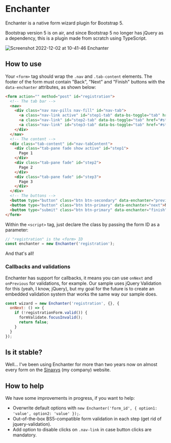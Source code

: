 # Enchanter

Enchanter is a native form wizard plugin for Bootstrap 5.

Bootstrap version 5 is on air, and since Bootstrap 5 no longer has jQuery as a dependency, this is a plugin made from scratch using TypeScript.

![Screenshot 2022-12-02 at 10-41-46 Enchanter](https://user-images.githubusercontent.com/3427344/205306100-7f3c0212-ff7e-495b-9824-01626d69bc69.png)

## How to use

Your `<form>` tag should wrap the `.nav` and `.tab-content` elements. The footer of the form must contain "Back", "Next" and "Finish" buttons with the `data-enchanter` attributes, as shown below:

```html
<form action="" method="post" id="registration">
  <!-- The tab bar -->
  <nav>
    <div class="nav nav-pills nav-fill" id="nav-tab">
      <a class="nav-link active" id="step1-tab" data-bs-toggle="tab" href="#step1">Step 1</a>
      <a class="nav-link" id="step2-tab" data-bs-toggle="tab" href="#step2">Step 2</a>
      <a class="nav-link" id="step3-tab" data-bs-toggle="tab" href="#step3">Step 3</a>
    </div>
  </nav>
  <!-- The content -->
  <div class="tab-content" id="nav-tabContent">
    <div class="tab-pane fade show active" id="step1">
      Page 1
    </div>
    <div class="tab-pane fade" id="step2">
      Page 2
    </div>
    <div class="tab-pane fade" id="step3">
      Page 3
    </div>
  </div>
  <!-- The buttons -->
  <button type="button" class="btn btn-secondary" data-enchanter="previous">Previous</button>
  <button type="button" class="btn btn-primary" data-enchanter="next">Next</button>
  <button type="submit" class="btn btn-primary" data-enchanter="finish">Finish</button>
</form>
```

Within the `<script>` tag, just declare the class by passing the form ID as a parameter:

```js
// "registration" is the <form> ID
const enchanter = new Enchanter('registration');
```

And that's all!

### Callbacks and validations

Enchanter has support for callbacks, it means you can use `onNext` and `onPrevious` for validations, for example. Our sample uses jQuery Validation for this (yeah, I know, jQuery), but my goal for the future is to create an embedded validation system thar works the same way our sample does.

```js
const wizard = new Enchanter('registration', {}, {
  onNext: () => {
    if (!registrationForm.valid()) {
      formValidate.focusInvalid();
      return false;
    }
  }
});
```

## Is it stable?

Well... I've been using Enchanter for more than two years now on almost every form on the [Sinaxys](https://sinaxys.com) (my company) website.

## How to help

We have some improvements in progress, if you want to help:

* Overwrite default options with `new Enchanter('form_id', { option1: 'value', option2: 'value' });`.
* Out-of-the-box BS5-compatible form validation in each step (get rid of jquery-validation).
* Add option to disable clicks on `.nav-link` in case button clicks are mandatory.
